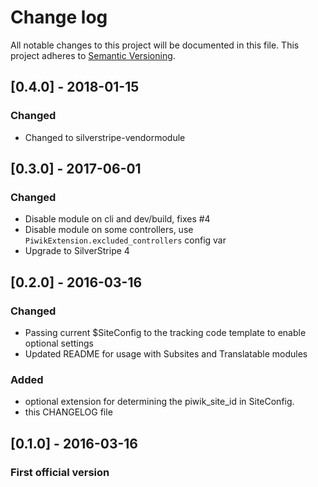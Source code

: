 # Change log
All notable changes to this project will be documented in this file.
This project adheres to [Semantic Versioning](http://semver.org/).

## [0.4.0] - 2018-01-15
### Changed
 - Changed to silverstripe-vendormodule

## [0.3.0] - 2017-06-01
### Changed
 - Disable module on cli and dev/build, fixes #4
 - Disable module on some controllers, use `PiwikExtension.excluded_controllers` config var
 - Upgrade to SilverStripe 4

## [0.2.0] - 2016-03-16
### Changed
 - Passing current $SiteConfig to the tracking code template to enable optional settings
 - Updated README for usage with Subsites and Translatable modules
### Added
 - optional extension for determining the piwik_site_id in SiteConfig.
 - this CHANGELOG file

## [0.1.0] - 2016-03-16
### First official version
